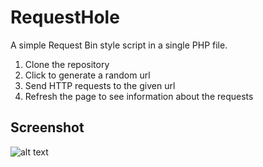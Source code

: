 # RequestHole
A simple Request Bin style script in a single PHP file.

1. Clone the repository
1. Click to generate a random url
1. Send HTTP requests to the given url
1. Refresh the page to see information about the requests

## Screenshot
![alt text](https://mz.m0x.org/RequestShow.png "Example HTTP request")
